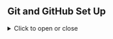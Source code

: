 ## Git and GitHub Set Up 
<details><summary>Click to open or close</summary>
   
1. Install Git
   - On Mac:
      1. Open the terminal
      2. Type `git --version`
      3. A pop will appear. Accept everything.
   - On Windows: 
      1. [Download Git](https://git-scm.com/download/win)
      2. Run the installation package
      3. Leave all the default installation settings as is.
   - Wait for installation to finish
2. Test Git installation
   1. Open terminal
   2. Type `git --version`
   3. If you see a version number, it worked!
3. Connect your GitHub Account
   1. Enter the following: `git config --global user.name "Your Name"`
   2. Replace `Your Name` with your gitHub username
   3. For example, mine would look like this `git config --global user.name "anaisbarja"`
   4. Enter the following: `git config --global user.email "you@example.com"`
   5. Replace `you@example.com` with the email address connected to your GitHub
4. Set up GitHub SSH Connection 
   1. [Follow this official guide from GitHub](https://docs.github.com/en/authentication/connecting-to-github-with-ssh/about-ssh)
   2. VERY IMPORTANT if you are going to enter a paraphrase( a.k.a. password ) per the instruction, you need to REMEMBER it as you will need it very often 
5. Test GitHub Account connection
   1. Open terminal on your class folder 
   2. Paste the following WITHOUT hitting enter yet:

   ```bash
   git clone git@github.com:FullstackAcademy/2209-FTB-MT-WEB-PT.git
   ```
   3. Hit Enter if you did not create any passwords from Step 4, and skipped the next step, otherwise, follow the next step 
   4. Enter your password, it will appear as you are not typing anything but you can just finish typing the password and then hit ENTER.  
   5. Once it is finished downloading, type `ls` and hit Enter 
   6. You should be able to see our cohort folder on your local computer 
</details>

